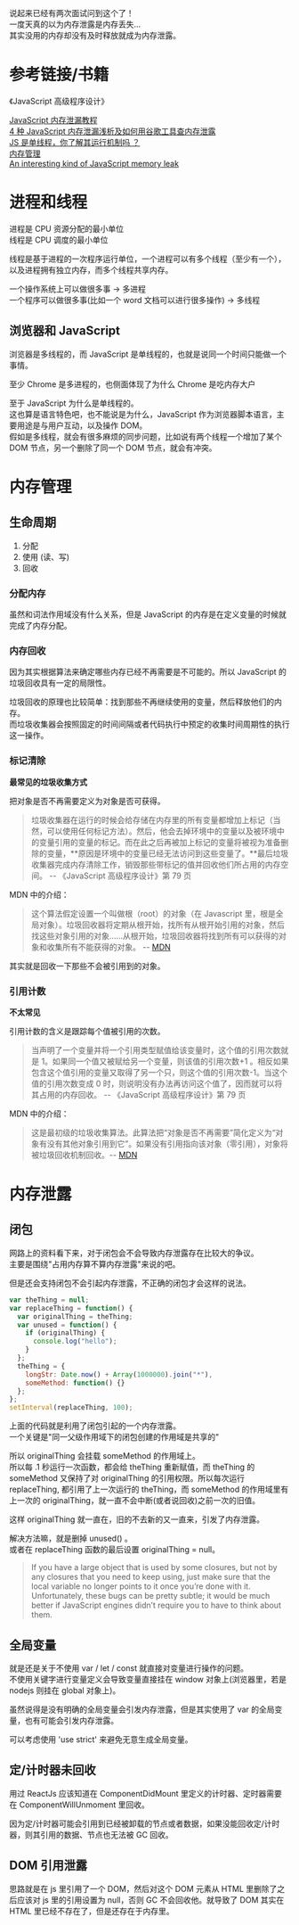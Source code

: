 说起来已经有两次面试问到这个了！  
一度天真的以为内存泄露是内存丢失...  
其实没用的内存却没有及时释放就成为内存泄露。

<!-- more -->

# 参考链接/书籍

《JavaScript 高级程序设计》  

[JavaScript 内存泄漏教程](http://www.ruanyifeng.com/blog/2017/04/memory-leak.html)  
[4 种 JavaScript 内存泄漏浅析及如何用谷歌工具查内存泄露](https://github.com/wengjq/Blog/issues/1)  
[JS 是单线程，你了解其运行机制吗 ？](https://juejin.im/post/5b990f6b5188255c3b7d71d9)  
[内存管理](https://developer.mozilla.org/zh-CN/docs/Web/JavaScript/Memory_ManagementF)  
[An interesting kind of JavaScript memory leak](https://blog.meteor.com/an-interesting-kind-of-javascript-memory-leak-8b47d2e7f156)

# 进程和线程

进程是 CPU 资源分配的最小单位  
线程是 CPU 调度的最小单位

线程是基于进程的一次程序运行单位，一个进程可以有多个线程（至少有一个），以及进程拥有独立内存，而多个线程共享内存。

一个操作系统上可以做很多事 -> 多进程  
一个程序可以做很多事(比如一个 word 文档可以进行很多操作) -> 多线程

## 浏览器和 JavaScript

浏览器是多线程的，而 JavaScript 是单线程的，也就是说同一个时间只能做一个事情。

至少 Chrome 是多进程的，也侧面体现了为什么 Chrome 是吃内存大户

至于 JavaScript 为什么是单线程的。  
这也算是语言特色吧，也不能说是为什么，JavaScript 作为浏览器脚本语言，主要用途是与用户互动，以及操作 DOM。  
假如是多线程，就会有很多麻烦的同步问题，比如说有两个线程一个增加了某个 DOM 节点，另一个删除了同一个 DOM 节点，就会有冲突。

# 内存管理

## 生命周期

1. 分配
2. 使用 (读、写)
3. 回收

### 分配内存

虽然和词法作用域没有什么关系，但是 JavaScript 的内存是在定义变量的时候就完成了内存分配。

### 内存回收

因为其实根据算法来确定哪些内存已经不再需要是不可能的。所以 JavaScript 的垃圾回收具有一定的局限性。

垃圾回收的原理也比较简单：找到那些不再继续使用的变量，然后释放他们的内存。  
而垃圾收集器会按照固定的时间间隔或者代码执行中预定的收集时间周期性的执行这一操作。

### 标记清除

**最常见的垃圾收集方式**

把对象是否不再需要定义为对象是否可获得。

> 垃圾收集器在运行的时候会给存储在内存里的所有变量都增加上标记（当然，可以使用任何标记方法）。然后，他会去掉环境中的变量以及被环境中的变量引用的变量的标记。而在此之后再被加上标记的变量将被视为准备删除的变量，**原因是环境中的变量已经无法访问到这些变量了。**最后垃圾收集器完成内存清除工作，销毁那些带标记的值并回收他们所占用的内存空间。 -- 《JavaScript 高级程序设计》第 79 页

MDN 中的介绍：

> 这个算法假定设置一个叫做根（root）的对象（在 Javascript 里，根是全局对象）。垃圾回收器将定期从根开始，找所有从根开始引用的对象，然后找这些对象引用的对象……从根开始，垃圾回收器将找到所有可以获得的对象和收集所有不能获得的对象。 -- [MDN](https://developer.mozilla.org/zh-CN/docs/Web/JavaScript/Memory_Management#%E6%A0%87%E8%AE%B0-%E6%B8%85%E9%99%A4%E7%AE%97%E6%B3%95)

其实就是回收一下那些不会被引用到的对象。

### 引用计数

**不太常见**

引用计数的含义是跟踪每个值被引用的次数。

> 当声明了一个变量并将一个引用类型赋值给该变量时，这个值的引用次数就是 1。如果同一个值又被赋给另一个变量，则该值的引用次数+1 。相反如果包含这个值引用的变量又取得了另一个只，则这个值的引用次数-1。当这个值的引用次数变成 0 时，则说明没有办法再访问这个值了，因而就可以将其占用的内存回收。 -- 《JavaScript 高级程序设计》第 79 页

MDN 中的介绍：

> 这是最初级的垃圾收集算法。此算法把“对象是否不再需要”简化定义为“对象有没有其他对象引用到它”。如果没有引用指向该对象（零引用），对象将被垃圾回收机制回收。-- [MDN](https://developer.mozilla.org/zh-CN/docs/Web/JavaScript/Memory_Management#%E5%BC%95%E7%94%A8%E8%AE%A1%E6%95%B0%E5%9E%83%E5%9C%BE%E6%94%B6%E9%9B%86)

# 内存泄露

## 闭包

网路上的资料看下来，对于闭包会不会导致内存泄露存在比较大的争议。  
主要是围绕\"占用内存算不算内存泄露\"来说的吧。

但是还会支持闭包不会引起内存泄露，不正确的闭包才会这样的说法。

```js 
var theThing = null;
var replaceThing = function() {
  var originalThing = theThing;
  var unused = function() {
    if (originalThing) {
      console.log("hello");
    }
  };
  theThing = {
    longStr: Date.now() + Array(1000000).join("*"),
    someMethod: function() {}
  };
};
setInterval(replaceThing, 100);
```

上面的代码就是利用了闭包引起的一个内存泄露。  
一个关键是\"同一父级作用域下的闭包创建的作用域是共享的\"

所以 originalThing 会挂载 someMethod 的作用域上。  
所以每 .1 秒运行一次函数，都会给 theThing 重新赋值，而 theThing 的 someMethod 又保持了对 originalThing 的引用权限。所以每次运行 replaceThing, 都引用了上一次运行的 theThing，而 someMethod 的作用域里有上一次的 originalThing，就一直不会中断(或者说回收)之前一次的旧值。

这样 originalThing 就一直在，旧的不去新的又一直来，引发了内存泄露。

解决方法嘛，就是删掉 unused() 。  
或者在 replaceThing 函数的最后设置 originalThing = null。

> If you have a large object that is used by some closures, but not by any closures that you need to keep using, just make sure that the local variable no longer points to it once you’re done with it. Unfortunately, these bugs can be pretty subtle; it would be much better if JavaScript engines didn’t require you to have to think about them.

## 全局变量

就是还是关于不使用 var / let / const 就直接对变量进行操作的问题。  
不使用关键字进行变量定义会导致变量直接挂在 window 对象上(浏览器里，若是 nodejs 则挂在 global 对象上)。

虽然说得是没有明确的全局变量会引发内存泄露，但是其实使用了 var 的全局变量，也有可能会引发内存泄露。

可以考虑使用 \'use strict\' 来避免无意生成全局变量。

## 定/计时器未回收

用过 ReactJs 应该知道在 ComponentDidMount 里定义的计时器、定时器需要在 ComponentWillUnmoment 里回收。

因为定/计时器可能会引用到已经被卸载的节点或者数据，如果没能回收定/计时器，则其引用的数据、节点也无法被 GC 回收。

## DOM 引用泄露

思路就是在 js 里引用了一个 DOM，然后对这个 DOM 元素从 HTML 里删除了之后应该对 js 里的引用设置为 null，否则 GC 不会回收他。就导致了 DOM 其实在 HTML 里已经不存在了，但是还存在于内存里。
